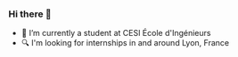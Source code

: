 ### Hi there 👋

- 🔭 I’m currently a student at CESI École d'Ingénieurs
- 🔍 I'm looking for internships in and around Lyon, France
